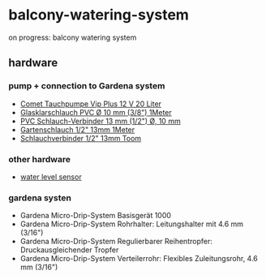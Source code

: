 # balcony-watering-system
on progress: balcony watering system


## hardware

### pump + connection to Gardena system
 * [Comet Tauchpumpe Vip Plus 12 V 20 Liter](https://www.camping-kaufhaus.com/rund-ums-fahrzeug/wasser/sanitar/wasserpumpen/comet-tauchpumpe-vip-plus-12-v-20-liter-lose)
 * [Glasklarschlauch PVC Ø 10 mm (3/8") 1Meter](https://www.obi.de/gartenschlaeuche/glasklarschlauch-pvc-10-mm-3-8-meterware/p/8395949)
 * [PVC Schlauch-Verbinder 13 mm (1/2") Ø, 10 mm](https://www.conrad.de/de/p/barwig-533463-pvc-schlauch-verbinder-13-mm-1-2-10-mm-533463.html)
 * [Gartenschlauch 1/2" 13mm 1Meter](https://toom.de/p/standard-gartenschlauch-13-mm-12-50-m/4200026)
 * [Schlauchverbinder 1/2" 13mm Toom](https://toom.de/p/schlauchverbinder-13-mm-12/4200373)
 

### other hardware
 * [water level sensor](https://de.aliexpress.com/item/AC-1500-v-Imin-Fl-ssiges-Wasser-Level-Sensor-Horizontale-Float-Schalter-F-r-Aquarien-Fisch/32961753901.html)

### gardena systen
 * Gardena Micro-Drip-System Basisgerät 1000
 * Gardena Micro-Drip-System Rohrhalter: Leitungshalter mit 4.6 mm (3/16")
 * Gardena Micro-Drip-System Regulierbarer Reihentropfer: Druckausgleichender Tropfer
 * Gardena Micro-Drip-System Verteilerrohr: Flexibles Zuleitungsrohr, 4.6 mm (3/16")
